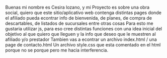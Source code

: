 
Buenas mi nombre es Cesira lozano, y mi Proyecto es sobre una obra social, quiero que este sitio/aplicativo web contenga distintas pages donde el afiliado pueda econtrar info de bienvenida, de planes, de compra de descartables, de listados de sucursales entre otras cosas
Para esto me gustaria utilizar js, para eso cree distintas funciones con una idea inicial del objetivo al que quiero que lleguen y la info que deseo que le muestren al afiliado y/o prestador
Tambien vas a econtrar un archivo index.html / una page de contacto.html
Un archivo style.css que esta comentado en el html porque no se porque pero me hacia interferencia.


